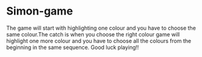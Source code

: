 # Simon-game
The game will start with highlighting one colour and you have to choose the same colour.The catch is
when you choose the right colour game will highlight one more colour and you have to choose all the colours
from the beginning in the same sequence.
Good luck playing!!
